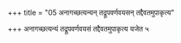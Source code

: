 +++
title = "05 अनागच्छत्यन्यन् तद्रूपवर्णवयसन् तद्दैवतमुपाकृत्य"

+++
अनागच्छत्यन्यं तद्रूपवर्णवयसं तद्दैवतमुपाकृत्य यजेत ५